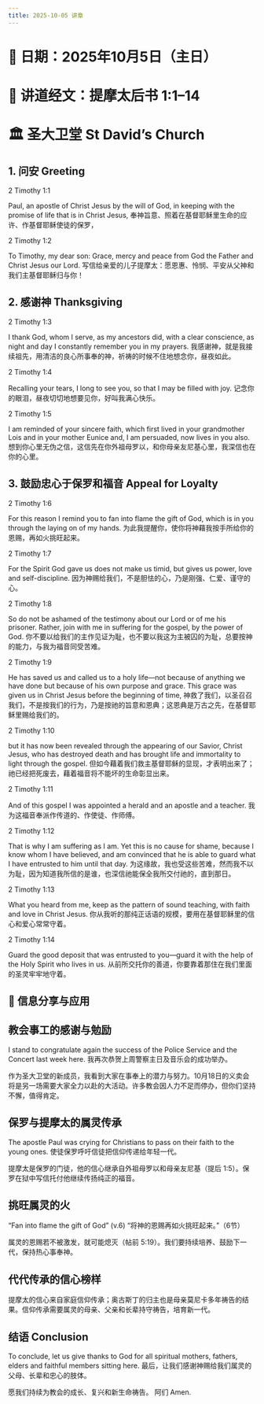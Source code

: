 ```yaml
---
title: 2025-10-05 讲章
---
```

 
# 📅 日期：2025年10月5日（主日）
# 📖 讲道经文：提摩太后书 1:1–14
# 🏛️ 圣大卫堂 St David’s Church

## 1. 问安 Greeting

 2 Timothy 1:1

Paul, an apostle of Christ Jesus by the will of God, in keeping with the promise of life that is in Christ Jesus,
奉神旨意、照着在基督耶稣里生命的应许、作基督耶稣使徒的保罗，

 2 Timothy 1:2

To Timothy, my dear son: Grace, mercy and peace from God the Father and Christ Jesus our Lord.
写信给亲爱的儿子提摩太：愿恩惠、怜悯、平安从父神和我们主基督耶稣归与你！

## 2. 感谢神 Thanksgiving

 2 Timothy 1:3

I thank God, whom I serve, as my ancestors did, with a clear conscience, as night and day I constantly remember you in my prayers.
我感谢神，就是我接续祖先，用清洁的良心所事奉的神，祈祷的时候不住地想念你，昼夜如此。

 2 Timothy 1:4

Recalling your tears, I long to see you, so that I may be filled with joy.
记念你的眼泪，昼夜切切地想要见你，好叫我满心快乐。

 2 Timothy 1:5

I am reminded of your sincere faith, which first lived in your grandmother Lois and in your mother Eunice and, I am persuaded, now lives in you also.
想到你心里无伪之信，这信先在你外祖母罗以，和你母亲友尼基心里，我深信也在你的心里。

## 3. 鼓励忠心于保罗和福音 Appeal for Loyalty

 2 Timothy 1:6

For this reason I remind you to fan into flame the gift of God, which is in you through the laying on of my hands.
为此我提醒你，使你将神藉我按手所给你的恩赐，再如火挑旺起来。

 2 Timothy 1:7

For the Spirit God gave us does not make us timid, but gives us power, love and self-discipline.
因为神赐给我们，不是胆怯的心，乃是刚强、仁爱、谨守的心。

 2 Timothy 1:8

So do not be ashamed of the testimony about our Lord or of me his prisoner. Rather, join with me in suffering for the gospel, by the power of God.
你不要以给我们的主作见证为耻，也不要以我这为主被囚的为耻，总要按神的能力，与我为福音同受苦难。

 2 Timothy 1:9

He has saved us and called us to a holy life—not because of anything we have done but because of his own purpose and grace. This grace was given us in Christ Jesus before the beginning of time,
神救了我们，以圣召召我们，不是按我们的行为，乃是按祂的旨意和恩典；这恩典是万古之先，在基督耶稣里赐给我们的。

 2 Timothy 1:10

but it has now been revealed through the appearing of our Savior, Christ Jesus, who has destroyed death and has brought life and immortality to light through the gospel.
但如今藉着我们救主基督耶稣的显现，才表明出来了；祂已经把死废去，藉着福音将不能坏的生命彰显出来。

 2 Timothy 1:11

And of this gospel I was appointed a herald and an apostle and a teacher.
我为这福音奉派作传道的、作使徒、作师傅。

 2 Timothy 1:12

That is why I am suffering as I am. Yet this is no cause for shame, because I know whom I have believed, and am convinced that he is able to guard what I have entrusted to him until that day.
为这缘故，我也受这些苦难，然而我不以为耻，因为知道我所信的是谁，也深信祂能保全我所交付祂的，直到那日。

 2 Timothy 1:13

What you heard from me, keep as the pattern of sound teaching, with faith and love in Christ Jesus.
你从我听的那纯正话语的规模，要用在基督耶稣里的信心和爱心常常守着。

 2 Timothy 1:14

Guard the good deposit that was entrusted to you—guard it with the help of the Holy Spirit who lives in us.
从前所交托你的善道，你要靠着那住在我们里面的圣灵牢牢地守着。

## 📝 信息分享与应用

## 教会事工的感谢与勉励

I stand to congratulate again the success of the Police Service and the Concert last week here.
我再次恭贺上周警察主日及音乐会的成功举办。

作为圣大卫堂的新成员，我看到大家在事奉上的潜力与努力。10月18日的义卖会将是另一场需要大家全力以赴的大活动。许多教会因人力不足而停办，但你们坚持不懈，值得肯定。

## 保罗与提摩太的属灵传承

The apostle Paul was crying for Christians to pass on their faith to the young ones.
使徒保罗呼吁信徒把信仰传递给年轻一代。

提摩太是保罗的门徒，他的信心继承自外祖母罗以和母亲友尼基（提后 1:5）。保罗在狱中写信托付他继续传扬纯正的福音。

## 挑旺属灵的火

“Fan into flame the gift of God” (v.6)
“将神的恩赐再如火挑旺起来。”（6节）

属灵的恩赐若不被激发，就可能熄灭（帖前 5:19）。我们要持续培养、鼓励下一代，保持热心事奉神。

## 代代传承的信心榜样

提摩太的信心来自家庭信仰传承；奥古斯丁的归主也是母亲莫尼卡多年祷告的结果。信仰传承需要属灵的母亲、父亲和长辈持守祷告，培育新一代。

## 结语 Conclusion

To conclude, let us give thanks to God for all spiritual mothers, fathers, elders and faithful members sitting here.
最后，让我们感谢神赐给我们属灵的父母、长辈和忠心的肢体。

愿我们持续为教会的成长、复兴和新生命祷告。
阿们 Amen.


